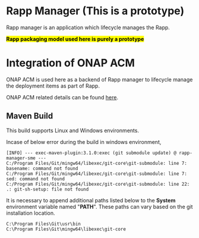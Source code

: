 # Rapp Manager (This is a prototype)
Rapp manager is an application which lifecycle manages the Rapp.

<mark>**Rapp packaging model used here is purely a prototype**</mark>

# Integration of ONAP ACM

ONAP ACM is used here as a backend of Rapp manager to lifecycle manage the deployment items as part of Rapp.

ONAP ACM related details can be found [here](https://docs.onap.org/projects/onap-policy-parent/en/london/clamp/clamp.html).


## Maven Build

This build supports Linux and Windows environments.

Incase of below error during the build in windows environment,

```
[INFO] --- exec-maven-plugin:3.1.0:exec (git submodule update) @ rapp-manager-sme ---
C:/Program Files/Git/mingw64/libexec/git-core\git-submodule: line 7: basename: command not found
C:/Program Files/Git/mingw64/libexec/git-core\git-submodule: line 7: sed: command not found
C:/Program Files/Git/mingw64/libexec/git-core\git-submodule: line 22: .: git-sh-setup: file not found
```

It is necessary to append additional paths listed below to the <strong>System</strong> environment variable
named "<strong>PATH</strong>". These paths can vary based on the git installation location.

```
C:\Program Files\Git\usr\bin
C:\Program Files\Git\mingw64\libexec\git-core
```
